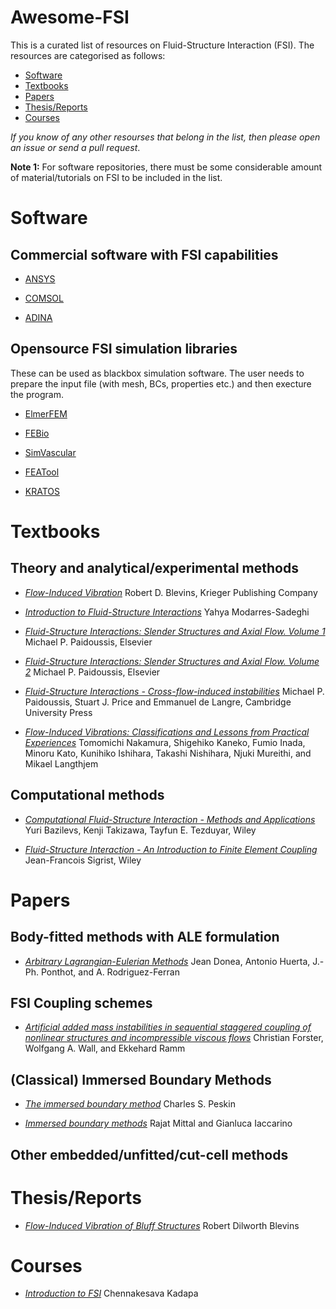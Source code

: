# Awesome-FSI

This is a curated list of resources on Fluid-Structure Interaction (FSI).
The resources are categorised as follows:
- [Software](#software)
- [Textbooks](#textbooks)
- [Papers](#papers)
- [Thesis/Reports](#thesisreports)
- [Courses](#courses)

*If you know of any other resourses that belong in the list, then please open an issue or send a pull request*.

**Note 1:** For software repositories, there must be some considerable amount of material/tutorials on FSI to be included in the list.

# Software

## Commercial software with FSI capabilities
* [ANSYS](https://www.ansys.com/en-in)

* [COMSOL](https://www.comsol.com/)

* [ADINA](https://www.adina.com/index.shtml)


## Opensource FSI simulation libraries
These can be used as blackbox simulation software. The user needs to prepare the input file (with mesh, BCs, properties etc.) and then execture the program.
* [ElmerFEM](http://www.elmerfem.org/blog/)

* [FEBio](https://febio.org/)

* [SimVascular](https://simvascular.github.io/)

* [FEATool](https://www.featool.com/)

* [KRATOS](https://kratosmultiphysics.github.io/Kratos/)

# Textbooks

## Theory and analytical/experimental methods

* [*Flow-Induced Vibration*](https://www.osti.gov/biblio/6168070) Robert D. Blevins, Krieger Publishing Company

* [*Introduction to Fluid-Structure Interactions*](https://link.springer.com/book/10.1007/978-3-030-85884-1) Yahya Modarres-Sadeghi

* [*Fluid-Structure Interactions: Slender Structures and Axial Flow. Volume 1*](https://www.sciencedirect.com/bookseries/fluid-structure-interactions/vol/1/suppl/C) Michael P. Paidoussis, Elsevier

* [*Fluid-Structure Interactions: Slender Structures and Axial Flow. Volume 2*](https://www.elsevier.com/books/fluid-structure-interactions-volume-2/paidoussis/978-0-12-397333-7) Michael P. Paidoussis, Elsevier

* [*Fluid-Structure Interactions - Cross-flow-induced instabilities*](https://www.cambridge.org/in/academic/subjects/engineering/thermal-fluids-engineering/fluid-structure-interactions-cross-flow-induced-instabilities?format=PB&isbn=9781107652958) Michael P. Paidoussis, Stuart J. Price and Emmanuel de Langre, Cambridge University Press

* [*Flow-Induced Vibrations: Classifications and Lessons from Practical Experiences*](https://www.elsevier.com/books/flow-induced-vibrations/nakamura/978-0-08-098347-9)
Tomomichi Nakamura, Shigehiko Kaneko, Fumio Inada, Minoru Kato, Kunihiko Ishihara, Takashi Nishihara, Njuki Mureithi, and Mikael Langthjem


## Computational methods
* [*Computational Fluid-Structure Interaction - Methods and Applications*](https://www.wiley.com/en-au/Computational+Fluid+Structure+Interaction%3A+Methods+and+Applications-p-9780470978771#:~:text=Computational%20Fluid%2DStructure%20Interaction%3A%20Methods%20and%20Applications%20takes%20the%20reader,solution%20of%20real%2Dworld%20problems.) Yuri Bazilevs, Kenji Takizawa, Tayfun E. Tezduyar, Wiley

* [*Fluid-Structure Interaction - An Introduction to Finite Element Coupling*](https://academic.oup.com/book/7538) Jean-Francois Sigrist, Wiley



# Papers

## Body-fitted methods with ALE formulation
* [*Arbitrary Lagrangian-Eulerian Methods*](https://onlinelibrary.wiley.com/doi/full/10.1002/0470091355.ecm009) Jean Donea, Antonio Huerta, J.-Ph. Ponthot, and A. Rodriguez-Ferran


## FSI Coupling schemes
* [*Artificial added mass instabilities in sequential staggered coupling of nonlinear structures and incompressible viscous flows*](https://doi.org/10.1016/j.cma.2006.09.002) Christian Forster, Wolfgang A. Wall, and Ekkehard Ramm



## (Classical) Immersed Boundary Methods
* [*The immersed boundary method*](https://doi.org/10.1017/S0962492902000077)  Charles S. Peskin

* [*Immersed boundary methods*](https://doi.org/10.1146/annurev.fluid.37.061903.175743) Rajat Mittal and Gianluca Iaccarino



## Other embedded/unfitted/cut-cell methods


# Thesis/Reports
* [*Flow-Induced Vibration of Bluff Structures*](https://thesis.library.caltech.edu/3835/1/Blevins_rd_1974.pdf) Robert Dilworth Blevins


# Courses
* [*Introduction to FSI*](https://flowthermolab.com/courses/fsi-fluid-structure-interaction-part1/)  Chennakesava Kadapa

